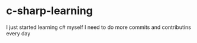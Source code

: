 # c-sharp-learning
I just started learning c# myself
I need to do more commits and contributins every day
